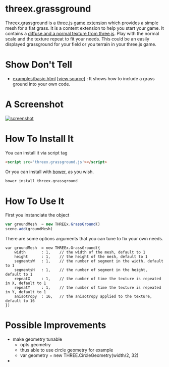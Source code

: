 threex.grassground
==================

Threex.grassground is a [three.js game extension](http://www.threejsgames.com/extensions/) which provides a simple mesh for a flat grass. It is a content extension to help you start your game. It contains a [diffuse and a normal texture from three.js](https://github.com/mrdoob/three.js/tree/master/examples/textures/terrain). Play with the normal scale and the texture repeat to fit your needs.  This could be an easily displayed grassground for your field or you terrain in your three.js game.  

Show Don't Tell
===============
* [examples/basic.html](http://jeromeetienne.github.io/threex.grassground/examples/basic.html)
\[[view source](https://github.com/jeromeetienne/threex.grassground/blob/master/examples/basic.html)\] :
It shows how to include a grass ground into your own code.

A Screenshot
============
[![screenshot](https://raw.githubusercontent.com/jeromeetienne/threex.grassground/master/examples/images/screenshot-threex-grassground-512x512.jpg)](http://jeromeetienne.github.io/threex.grassground/examples/basic.html)

How To Install It
=================

You can install it via script tag

```html
<script src='threex.grassground.js'></script>
```

Or you can install with [bower](http://bower.io/), as you wish.

```bash
bower install threex.grassground
```

How To Use It
=============

First you instanciate the object

```javascript
var groundMesh	= new THREEx.GrassGround()
scene.add(groundMesh)
```

There are some options arguments that you can tune to fix your own needs.

```
var groundMesh	= new THREEx.GrassGround({
	width		: 1,	// the width of the mesh, default to 1
	height		: 1, 	// the height of the mesh, default to 1
	segmentsW	: 1,	// the number of segment in the width, default to 1
	segmentsH	: 1,	// the number of segment in the height, default to 1
	repeatX		: 1,	// the number of time the texture is repeated in X, default to 1
	repeatY		: 1,	// the number of time the texture is repeated in Y, default to 1
	anisotropy	: 16,	// the anisotropy applied to the texture, default to 16
})
```

Possible Improvements
=====================
* make geometry tunable
  * opts.geometry
  * thus able to use circle geometry for example
  * var geometry	= new THREE.CircleGeometry(width/2, 32)
* 







